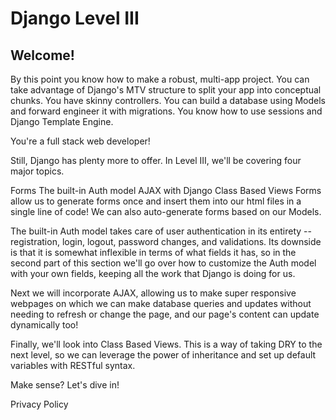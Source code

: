 # Django Level III

## Welcome!


By this point you know how to make a robust, multi-app project.
You can take advantage of Django's MTV structure to split your app into conceptual chunks. You have skinny controllers. You can build a database using Models and forward engineer it with migrations. You know how to use sessions and Django Template Engine.

You're a full stack web developer!

Still, Django has plenty more to offer. In Level III, we'll be covering four major topics.

Forms
The built-in Auth model
AJAX with Django
Class Based Views
Forms allow us to generate forms once and insert them into our html files in a single line of code! We can also auto-generate forms based on our Models.

The built-in Auth model takes care of user authentication in its entirety -- registration, login, logout, password changes, and validations. Its downside is that it is somewhat inflexible in terms of what fields it has, so in the second part of this section we'll go over how to customize the Auth model with your own fields, keeping all the work that Django is doing for us.

Next we will incorporate AJAX, allowing us to make super responsive webpages on which we can make database queries and updates without needing to refresh or change the page, and our page's content can update dynamically too!

Finally, we'll look into Class Based Views. This is a way of taking DRY to the next level, so we can leverage the power of inheritance and set up default variables with RESTful syntax.

Make sense? Let's dive in!

Privacy Policy